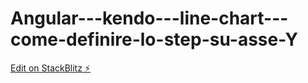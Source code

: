 # Angular---kendo---line-chart---come-definire-lo-step-su-asse-Y

[Edit on StackBlitz ⚡️](https://stackblitz.com/edit/angular-c5sbwr)